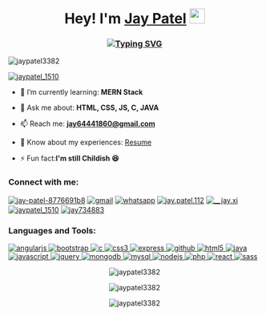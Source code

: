 <h1 align="center">Hey! I'm <a href="https://linkedin.com/in/jay-patel-8776691b8" target="_blank">Jay Patel</a> <img src="https://media.giphy.com/media/hvRJCLFzcasrR4ia7z/giphy.gif" width="30"></h1>
<!--<img align="right" alt="coding_img" width="200" src="https://i.gifer.com/origin/84/84d79f587caeee69caf306386ec3527d_w200.gif">-->

<h3 align="center">
<a href="https://git.io/typing-svg"><img src="https://readme-typing-svg.demolab.com?font=Poppins&size=34&duration=4000&pause=1000&color=2D8AFFFF&center=true&vCenter=true&width=435&lines=Web+Developer;MERN+Stack+Developer;Guys-who-loves-Tea.js;%3CButLovesToCodeMore+%2F%3E" alt="Typing SVG" /></a>
</h3

<p align="left"> <img src="https://komarev.com/ghpvc/?username=jaypatel3382&label=Profile%20views&color=EF2D5E&style=for-the-badge" alt="jaypatel3382" /> </p>

<p align="left"> <a href="https://twitter.com/jaypatel_1510" target="blank"><img src="https://img.shields.io/twitter/follow/jaypatel_1510?logo=twitter&style=for-the-badge" alt="jaypatel_1510" /></a> </p>

- 🌱 I’m currently learning: **MERN Stack**

<!--- 👨‍💻 All of my projects are available at: **<a href="https://github.com/jaypatel3382" target="_blank">Github</a>**-->

- 💬 Ask me about: **HTML, CSS, JS, C, JAVA**

- 📫 Reach me: **jay64441860@gmail.com**

- 📄 Know about my experiences: [Resume](https://jaypatel3382.github.io/responsive-resume/)

- ⚡ Fun fact:**I'm still Childish 😆**

<h3 align="left">Connect with me:</h3>
<p align="left">
<a href="https://www.linkedin.com/in/jaypatel1122" target="blank"><img align="center" src="https://img.shields.io/badge/-LinkedIN-%230A66C2?style=for-the-badge&logo=linkedin" alt="jay-patel-8776691b8" /></a>
<a href="mailto:jay64441860@gmail.com" target="blank"><img align="center" src="https://img.shields.io/badge/-mail-%23EA4335?style=for-the-badge&logo=gmail&logoColor=white" alt="gmail" /></a>
<a href="https://api.whatsapp.com/send?phone=919328473489&text=Heyy Jay!%20got%20reference%20from%20GITHUB😁" target="blank"><img align="center" src="https://img.shields.io/badge/-whatsapp-%2325D366?style=for-the-badge&logo=whatsapp&logoColor=white" alt="whatsapp" /></a>
<a href="https://facebook.com/jay.patel.112" target="blank"><img align="center" src="https://img.shields.io/badge/-facebook-%231877F2?style=for-the-badge&logo=facebook&logoColor=white" alt="jay.patel.112" /></a>
<a href="https://instagram.com/__jay.xi" target="blank"><img align="center" src="https://img.shields.io/badge/-instagram-%23E4405F?style=for-the-badge&logo=instagram&logoColor=white" alt="__jay.xi" /></a>
<a href="https://twitter.com/jaypatel_1510" target="blank"><img align="center" src="https://img.shields.io/badge/-twitter-%231DA1F2?style=for-the-badge&logo=twitter&logoColor=white" alt="jaypatel_1510" /></a>
<a href="https://www.hackerrank.com/jay734883" target="blank"><img align="center" src="https://img.shields.io/badge/-hackerrank-%2300EA64?style=for-the-badge&logo=hackerrank&logoColor=white" alt="jay734883" /></a>
</p>

<h3 align="left">Languages and Tools:</h3>
</a> <a href="https://angular.io" target="_blank" rel="noreferrer"> <img src="https://img.shields.io/badge/-angularjs-%23E23237?style=for-the-badge&logo=angularjs&logoColor=white" alt="angularjs" /> </a> <a href="https://getbootstrap.com" target="_blank" rel="noreferrer"> <img src="https://img.shields.io/badge/-bootstrap-%237952B3?style=for-the-badge&logo=bootstrap&logoColor=white" alt="bootstrap" /> </a> <a href="https://www.cprogramming.com/" target="_blank" rel="noreferrer"> <img src="https://img.shields.io/badge/-c-%23A8B9CC?style=for-the-badge&logo=c&logoColor=white" alt="c"/> </a> <a href="https://www.w3schools.com/css/" target="_blank" rel="noreferrer"> <img src="https://img.shields.io/badge/-css3-%231572B6?style=for-the-badge&logo=css3&logoColor=white" alt="css3"/> </a> <a href="https://expressjs.com" target="_blank" rel="noreferrer"> <img src="https://img.shields.io/badge/-expressjs-%23000000?style=for-the-badge&logo=express&logoColor=white" alt="express"/> </a> <a href="https://www.github.com" target="_blank" rel="noreferrer"> <img src="https://img.shields.io/badge/-github-%23181717?style=for-the-badge&logo=github&logoColor=white" alt="github"/> </a>  <a href="https://www.w3.org/html/" target="_blank" rel="noreferrer"> <img src="https://img.shields.io/badge/-html5-%23E34F26?style=for-the-badge&logo=html5&logoColor=white" alt="html5"/> </a> <a href="https://www.java.com" target="_blank" rel="noreferrer"> <img src="https://img.shields.io/badge/-java-%2356347C?style=for-the-badge&logo=coffeescript&logoColor=white" alt="java"/> </a> <a href="https://developer.mozilla.org/en-US/docs/Web/JavaScript" target="_blank" rel="noreferrer"> <img src="https://img.shields.io/badge/-javascript-%23F7DF1E?style=for-the-badge&logo=javascript&logoColor=white" alt="javascript" /> </a> <a href="https://www.w3schools.com/jquery/default.asp" target="_blank" rel="noreferrer"> <img src="https://img.shields.io/badge/-jquery-%230769AD?style=for-the-badge&logo=jquery&logoColor=white" alt="jquery" /> </a> <a href="https://www.mongodb.com/" target="_blank" rel="noreferrer"> <img src="https://img.shields.io/badge/-mongodb-%2347A248?style=for-the-badge&logo=mongodb&logoColor=white" alt="mongodb" /> </a> <a href="https://www.mysql.com/" target="_blank" rel="noreferrer"> <img src="https://img.shields.io/badge/-mysql-%234479A1?style=for-the-badge&logo=mysql&logoColor=white" alt="mysql" /> </a> <a href="https://nodejs.org" target="_blank" rel="noreferrer"> <img src="https://img.shields.io/badge/-nodejs-%23339933?style=for-the-badge&logo=nodedotjs&logoColor=white" alt="nodejs" /> </a> <a href="https://www.php.net" target="_blank" rel="noreferrer"> <img src="https://img.shields.io/badge/-php-%23777BB4?style=for-the-badge&logo=php&logoColor=white" alt="php" /> </a> <a href="https://reactjs.org/" target="_blank" rel="noreferrer"> <img src="https://img.shields.io/badge/-reactjs-%2361DAFB?style=for-the-badge&logo=react&logoColor=white" alt="react" /> </a> <a href="https://sass-lang.com" target="_blank" rel="noreferrer"> <img src="https://img.shields.io/badge/-sass-%23CC6699?style=for-the-badge&logo=sass&logoColor=white" alt="sass" /> </a> </p>

<div align="center">
<p><img src="https://github-readme-stats.vercel.app/api?username=jaypatel3382&show_icons=true&locale=en&theme=dark&layout=compact" alt="jaypatel3382" /></p>

<p><img src="https://github-readme-streak-stats.herokuapp.com/?user=jaypatel3382&theme=dark" alt="jaypatel3382" /></p>

<p><img src="https://github-readme-stats.vercel.app/api?username=jaypatel3382&theme=dark&show_icons=true&locale=en" alt="jaypatel3382" /></p>
</div>

